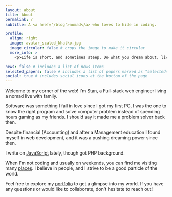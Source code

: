 ```yaml
---
layout: about
title: About
permalink: /
subtitle: A <a href='/blog'>nomad</a> who loves to hide in coding.

profile:
  align: right
  image: avatar_scaled_khatko.jpg
  image_circular: false # crops the image to make it circular
  more_info: >
    <p>Life is short, and sometimes steep. Do what you dream about, live as you feel it.</p>

news: false # includes a list of news items
selected_papers: false # includes a list of papers marked as "selected={true}"
social: true # includes social icons at the bottom of the page
---
```


Welcome to my corner of the web! I'm Stan, a Full-stack web engineer living a nomad live with family.

Software was something I fall in love since I got my first PC, I was the one to know the right program and solve computer problem instead of spending hours gaming as my friends. I should say it made me a problem solver back then.

Despite financial (Accounting) and after a Management education I found myself in web development, and it was a pushing dreaming power since then.

I write on <a href='#'>JavaScript</a> lately, though got PHP background.

When I'm not coding and usually on weekends, you can find me visiting many <a href='/blog'>places</a>. I believe in people, and I strive to be a good particle of the world.

Feel free to explore my <a href='/projects'>portfolio</a> to get a glimpse into my world. If you have any questions or would like to collaborate, don't hesitate to reach out!

